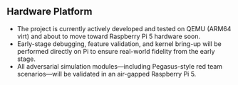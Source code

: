 ## Hardware Platform

- The project is currently actively developed and tested on QEMU (ARM64 virt) and about to move toward Raspberry Pi 5 hardware soon.
- Early-stage debugging, feature validation, and kernel bring-up will be performed directly on Pi to ensure real-world fidelity from the early stage.
- All adversarial simulation modules—including Pegasus-style red team scenarios—will be validated in an air-gapped Raspberry Pi 5.


